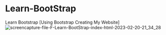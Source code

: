 # Learn-BootStrap
Learn Bootstrap [Using Bootstrap Creating My Website]
![screencapture-file-F-Learn-BootStrap-index-html-2023-02-20-21_34_28](https://user-images.githubusercontent.com/71000042/220154300-aac17738-62bc-4728-a024-d132eeb63e0d.png)

